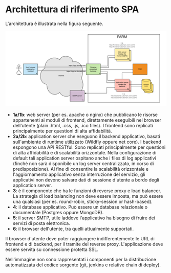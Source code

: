 # Architettura di riferimento SPA

L'architettura è illustrata nella figura seguente.

![SPA reference architecture](images/spa-architecture.png)

* **1a/1b**: web server (per es. apache o nginx) che pubblicano le risorse appartenenti ai moduli di frontend, direttamente eseguibili nel browser dell'utente (plain .html, .css, .js, .ico files). I frontend sono replicati principalmente per questioni di alta affidabilità.
* **2a/2b**: application server che eseguono il backend applicativo, basati sull'ambiente di runtime utilizzato (Wildfly oppure net core). I backend espongono una API RESTful. Sono replicati principalmente per questioni di alta affidabilità e di scalabilità orizzontale. Nella configurazione di default tali application server ospitano anche i files di log applicativi (finché non sarà disponibile un log server centralizzato, in corso di predisposizione). Al fine di consentire la scalabilità orizzontale e l'aggiornamento applicativo senza interruzione del servizio, gli applicativi non devono salvare dati di sessione d'utente a bordo degli application server.
* **3**: è il componente che ha le funzioni di reverse proxy e load balancer. La strategia di load balancing non deve essere imposta, ma può essere una qualsiasi (per es. round-robin, sticky-session or hash-based).
* **4**: il database applicativo. Può essere un database relazionale o documentale (Postgres oppure MongoDB).
* **5**: il server SMTP, utile laddove l'applicativo ha bisogno di fruire dei servizi di posta elettronica.
* **6**: il browser dell'utente, tra quelli attualmente supportati.

Il browser d'utente deve poter raggiungere indifferentemente le URL di frontend e di backend, per il tramite del reverse proxy. L'applicazione deve essere servita su connessione protetta SSL.

Nell'immagine non sono rappresentati i componenti per la distribuzione automatizzata del codice sorgente (git, jenkins e relative chain di deploy).